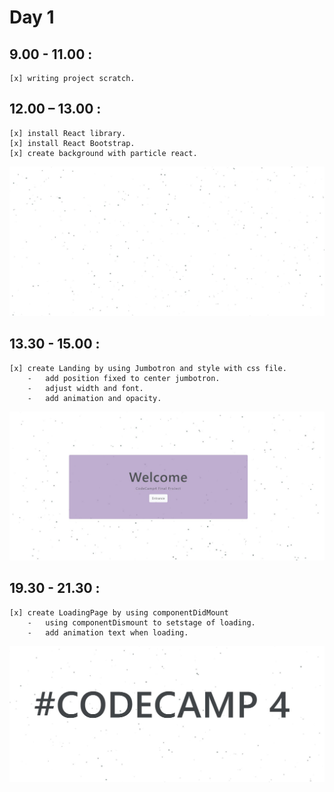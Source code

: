 # Day 1

## 9.00 - 11.00	:	

	[x]	writing project scratch.

## 12.00 – 13.00	:	

	[x]	install React library.
	[x]	install React Bootstrap.
	[x]	create background with particle react.
	
![](https://github.com/caption01/csr_cc4/blob/master/projectrecord/daily/day1/particle_bg.JPG)

## 13.30 - 15.00 :

	[x]	create Landing by using Jumbotron and style with css file.
		-	add position fixed to center jumbotron.
		-	adjust width and font.
		-	add animation and opacity.

![](https://github.com/caption01/csr_cc4/blob/master/projectrecord/daily/day1/landingPage.JPG)


## 19.30 - 21.30 :

	[x] create LoadingPage by using componentDidMount
		-	using componentDismount to setstage of loading.
		-	add animation text when loading.

![](https://github.com/caption01/csr_cc4/blob/master/projectrecord/daily/day1/loadingpage.JPG)